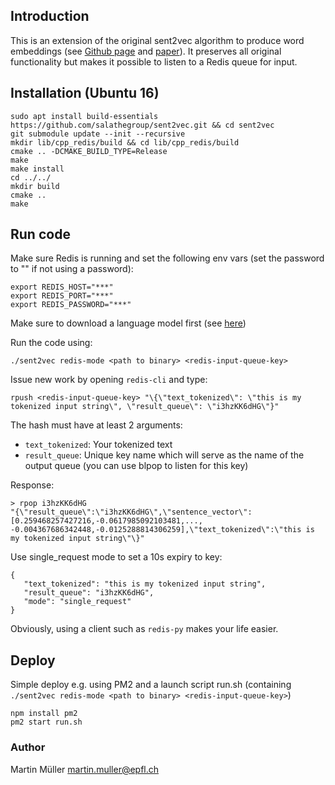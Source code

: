 ## Introduction
This is an extension of the original sent2vec algorithm to produce word embeddings (see [Github page](https://github.com/epfml/sent2vec) and [paper](https://arxiv.org/abs/1703.02507)). It preserves all original functionality but makes it possible to listen to a Redis queue for input.

## Installation (Ubuntu 16)
```
sudo apt install build-essentials
https://github.com/salathegroup/sent2vec.git && cd sent2vec
git submodule update --init --recursive
mkdir lib/cpp_redis/build && cd lib/cpp_redis/build
cmake .. -DCMAKE_BUILD_TYPE=Release
make 
make install
cd ../../
mkdir build
cmake ..
make
```

## Run code
Make sure Redis is running and set the following env vars (set the password to "" if not using a password):
```
export REDIS_HOST="***"
export REDIS_PORT="***"
export REDIS_PASSWORD="***"
```
Make sure to download a language model first (see [here](https://github.com/epfml/sent2vec#downloading-pre-trained-models))

Run the code using:
```
./sent2vec redis-mode <path to binary> <redis-input-queue-key>
```

Issue new work by opening `redis-cli` and type:
```
rpush <redis-input-queue-key> "\{\"text_tokenized\": \"this is my tokenized input string\", \"result_queue\": \"i3hzKK6dHG\"}"
```
The hash must have at least 2 arguments: 
* `text_tokenized`: Your tokenized text
* `result_queue`: Unique key name which will serve as the name of the output queue (you can use blpop to listen for this key)

Response:
```
> rpop i3hzKK6dHG
"{\"result_queue\":\"i3hzKK6dHG\",\"sentence_vector\":[0.259468257427216,-0.0617985092103481,..., -0.004367686342448,-0.0125288814306259],\"text_tokenized\":\"this is my tokenized input string\"\}"
```
Use single_request mode to set a 10s expiry to key:
```
{
   "text_tokenized": "this is my tokenized input string",
   "result_queue": "i3hzKK6dHG",
   "mode": "single_request"
}
```
Obviously, using a client such as `redis-py` makes your life easier.

## Deploy
Simple deploy e.g. using PM2 and a launch script run.sh (containing `./sent2vec redis-mode <path to binary> <redis-input-queue-key>`)
```
npm install pm2
pm2 start run.sh
```

### Author
Martin Müller martin.muller@epfl.ch
